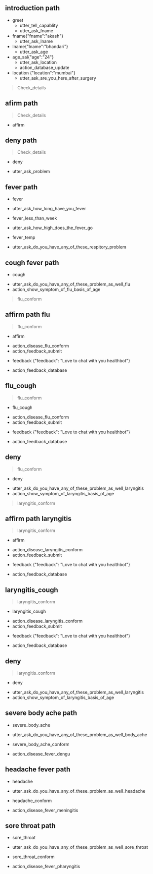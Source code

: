 ## introduction path
* greet
  - utter_tell_capablity
  - utter_ask_fname
* fname{"fname":"akash"}
  - utter_ask_lname
* lname{"lname":"bhandari"}
  - utter_ask_age
* age_sal{"age":"24"}
  - utter_ask_location
  - action_database_update
* location {"location":"mumbai"}
  - utter_ask_are_you_here_after_surgery
> Check_details

## afirm path
> Check_details
* affirm

## deny path
> Check_details
* deny
- utter_ask_problem

## fever path
* fever
- utter_ask_how_long_have_you_fever
* fever_less_than_week
- utter_ask_how_high_does_the_fever_go
* fever_temp
- utter_ask_do_you_have_any_of_these_respitory_problem

## cough fever path
* cough
- utter_ask_do_you_have_any_of_these_problem_as_well_flu
- action_show_symptom_of_flu_basis_of_age
> flu_conform

## affirm path flu
> flu_conform
* affirm
- action_disease_flu_conform
- action_feedback_submit
* feedback {"feedback": "Love to chat with you healthbot"}
- action_feedback_database

## flu_cough
> flu_conform
* flu_cough
- action_disease_flu_conform
- action_feedback_submit
* feedback {"feedback": "Love to chat with you healthbot"}
- action_feedback_database

## deny
> flu_conform
* deny
- utter_ask_do_you_have_any_of_these_problem_as_well_laryngitis
- action_show_symptom_of_laryngitis_basis_of_age
> laryngitis_conform

## affirm path laryngitis
> laryngitis_conform
* affirm
- action_disease_laryngitis_conform
- action_feedback_submit
* feedback {"feedback": "Love to chat with you healthbot"}
- action_feedback_database

## laryngitis_cough
> laryngitis_conform
* laryngitis_cough
- action_disease_laryngitis_conform
- action_feedback_submit
* feedback {"feedback": "Love to chat with you healthbot"}
- action_feedback_database

## deny
> laryngitis_conform
* deny
- utter_ask_do_you_have_any_of_these_problem_as_well_laryngitis
- action_show_symptom_of_laryngitis_basis_of_age





























## severe body ache path
* severe_body_ache
- utter_ask_do_you_have_any_of_these_problem_as_well_body_ache
* severe_body_ache_conform
- action_disease_fever_dengu

## headache fever path
* headache
- utter_ask_do_you_have_any_of_these_problem_as_well_headache
* headache_conform
- action_disease_fever_meningitis

## sore throat path
* sore_throat
- utter_ask_do_you_have_any_of_these_problem_as_well_sore_throat
* sore_throat_conform
- action_disease_fever_pharyngitis
